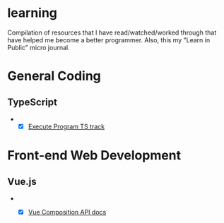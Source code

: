 # learning
Compilation of resources that I have read/watched/worked through that have helped me become a better programmer. Also, this my "Learn in Public" micro journal.

# General Coding

## TypeScript
- *[X] [Execute Program TS track](https://www.executeprogram.com/courses/typescript)

# Front-end Web Development

## Vue.js
- *[X] [Vue Composition API docs](https://composition-api.vuejs.org/api.html#setup)


